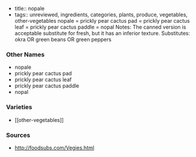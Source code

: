 - title:: nopale
- tags:: unreviewed, ingredients, categories, plants, produce, vegetables, other-vegetables
nopale = prickly pear cactus pad = prickly pear cactus leaf = prickly pear cactus paddle = nopal Notes: The canned version is acceptable substitute for fresh, but it has an inferior texture. Substitutes: okra OR green beans OR green peppers

### Other Names

* nopale
* prickly pear cactus pad
* prickly pear cactus leaf
* prickly pear cactus paddle
* nopal

### Varieties

* [[other-vegetables]]

### Sources
* http://foodsubs.com/Vegies.html
